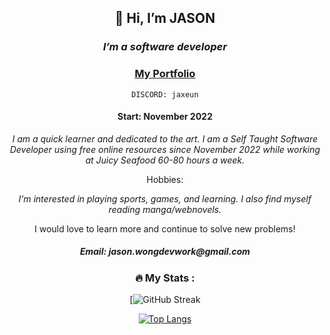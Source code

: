 <div id="header" align="center">
    <h2>👋 Hi, I’m JASON</h2> 
   <h3><em>I’m a software developer</em></h3> 
<h3> <a href="https://jw287962.github.io/portfolio_project/">My Portfolio</a></h3>

    DISCORD: jaxeun


 <h4>Start: November 2022</h4>
<em> I am a quick learner and dedicated to the art. I am a Self Taught Software Developer using free online resources since
    November 2022 while working at Juicy Seafood 60-80 hours a week. </em>
    
<p>Hobbies: </p>
<em> I’m interested in playing sports, games, and learning. I also find myself reading manga/webnovels.</em>




<p>I would love to learn more and continue to solve new problems! </p>


<h5>Email: jason.wongdevwork@gmail.com  </h5> 

### :fire: My Stats :
[![GitHub Streak](https://github-readme-streak-stats.herokuapp.com/?user=jw287962)


[![Top Langs](https://github-readme-stats.vercel.app/api/top-langs/?username=jw287962&layout=compact&theme=vision-friendly-dark)](https://github.com/anuraghazra/github-readme-stats)

</div>

